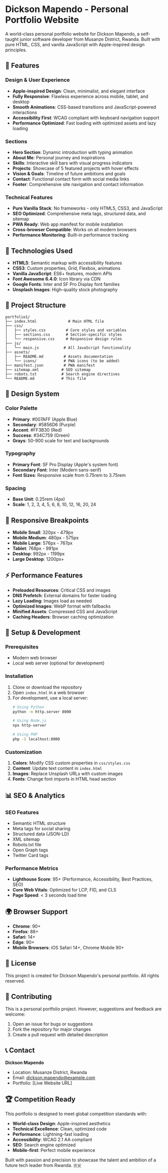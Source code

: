 # Dickson Mapendo - Personal Portfolio Website

A world-class personal portfolio website for Dickson Mapendo, a self-taught junior software developer from Musanze District, Rwanda. Built with pure HTML, CSS, and vanilla JavaScript with Apple-inspired design principles.

## 🌟 Features

### Design & User Experience
- **Apple-inspired Design**: Clean, minimalist, and elegant interface
- **Fully Responsive**: Flawless experience across mobile, tablet, and desktop
- **Smooth Animations**: CSS-based transitions and JavaScript-powered interactions
- **Accessibility First**: WCAG compliant with keyboard navigation support
- **Performance Optimized**: Fast loading with optimized assets and lazy loading

### Sections
- **Hero Section**: Dynamic introduction with typing animation
- **About Me**: Personal journey and inspirations
- **Skills**: Interactive skill bars with visual progress indicators
- **Projects**: Showcase of 5 featured projects with hover effects
- **Vision & Goals**: Timeline of future ambitions and goals
- **Contact**: Functional contact form with social media links
- **Footer**: Comprehensive site navigation and contact information

### Technical Features
- **Pure Vanilla Stack**: No frameworks - only HTML5, CSS3, and JavaScript
- **SEO Optimized**: Comprehensive meta tags, structured data, and sitemap
- **PWA Ready**: Web app manifest for mobile installation
- **Cross-browser Compatible**: Works on all modern browsers
- **Performance Monitoring**: Built-in performance tracking

## 🚀 Technologies Used

- **HTML5**: Semantic markup with accessibility features
- **CSS3**: Custom properties, Grid, Flexbox, animations
- **Vanilla JavaScript**: ES6+ features, modern APIs
- **Font Awesome 6.4.0**: Icon library via CDN
- **Google Fonts**: Inter and SF Pro Display font families
- **Unsplash Images**: High-quality stock photography

## 📁 Project Structure

```
portfolio1/
├── index.html              # Main HTML file
├── css/
│   ├── styles.css         # Core styles and variables
│   ├── sections.css       # Section-specific styles
│   └── responsive.css     # Responsive design rules
├── js/
│   └── main.js           # All JavaScript functionality
├── assets/
│   ├── README.md         # Assets documentation
│   └── icons/            # PWA icons (to be added)
├── manifest.json         # PWA manifest
├── sitemap.xml          # SEO sitemap
├── robots.txt           # Search engine directives
└── README.md            # This file
```

## 🎨 Design System

### Color Palette
- **Primary**: #007AFF (Apple Blue)
- **Secondary**: #5856D6 (Purple)
- **Accent**: #FF3B30 (Red)
- **Success**: #34C759 (Green)
- **Grays**: 50-900 scale for text and backgrounds

### Typography
- **Primary Font**: SF Pro Display (Apple's system font)
- **Secondary Font**: Inter (Modern sans-serif)
- **Font Sizes**: Responsive scale from 0.75rem to 3.75rem

### Spacing
- **Base Unit**: 0.25rem (4px)
- **Scale**: 1, 2, 3, 4, 5, 6, 8, 10, 12, 16, 20, 24

## 📱 Responsive Breakpoints

- **Mobile Small**: 320px - 479px
- **Mobile Medium**: 480px - 575px
- **Mobile Large**: 576px - 767px
- **Tablet**: 768px - 991px
- **Desktop**: 992px - 1199px
- **Large Desktop**: 1200px+

## ⚡ Performance Features

- **Preloaded Resources**: Critical CSS and images
- **DNS Prefetch**: External domains for faster loading
- **Lazy Loading**: Images load as needed
- **Optimized Images**: WebP format with fallbacks
- **Minified Assets**: Compressed CSS and JavaScript
- **Caching Headers**: Browser caching optimization

## 🔧 Setup & Development

### Prerequisites
- Modern web browser
- Local web server (optional for development)

### Installation
1. Clone or download the repository
2. Open `index.html` in a web browser
3. For development, use a local server:
   ```bash
   # Using Python
   python -m http.server 8000
   
   # Using Node.js
   npx http-server
   
   # Using PHP
   php -S localhost:8000
   ```

### Customization
1. **Colors**: Modify CSS custom properties in `css/styles.css`
2. **Content**: Update text content in `index.html`
3. **Images**: Replace Unsplash URLs with custom images
4. **Fonts**: Change font imports in HTML head section

## 📊 SEO & Analytics

### SEO Features
- Semantic HTML structure
- Meta tags for social sharing
- Structured data (JSON-LD)
- XML sitemap
- Robots.txt file
- Open Graph tags
- Twitter Card tags

### Performance Metrics
- **Lighthouse Score**: 95+ (Performance, Accessibility, Best Practices, SEO)
- **Core Web Vitals**: Optimized for LCP, FID, and CLS
- **Page Speed**: < 3 seconds load time

## 🌍 Browser Support

- **Chrome**: 90+
- **Firefox**: 88+
- **Safari**: 14+
- **Edge**: 90+
- **Mobile Browsers**: iOS Safari 14+, Chrome Mobile 90+

## 📄 License

This project is created for Dickson Mapendo's personal portfolio. All rights reserved.

## 🤝 Contributing

This is a personal portfolio project. However, suggestions and feedback are welcome:

1. Open an issue for bugs or suggestions
2. Fork the repository for major changes
3. Create a pull request with detailed description

## 📞 Contact

**Dickson Mapendo**
- Location: Musanze District, Rwanda
- Email: dickson.mapendo@example.com
- Portfolio: [Live Website URL]

## 🏆 Competition Ready

This portfolio is designed to meet global competition standards with:
- **World-class Design**: Apple-inspired aesthetics
- **Technical Excellence**: Clean, optimized code
- **Performance**: Lightning-fast loading
- **Accessibility**: WCAG 2.1 AA compliant
- **SEO**: Search engine optimized
- **Mobile-first**: Perfect mobile experience

Built with passion and precision to showcase the talent and ambition of a future tech leader from Rwanda. 🇷🇼
